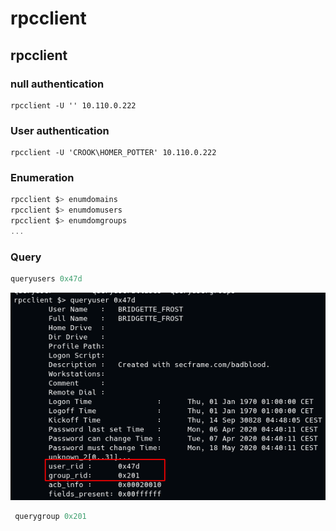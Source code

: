 # rpcclient

## rpcclient

### null authentication

```text
rpcclient -U '' 10.110.0.222
```

### User authentication

```text
rpcclient -U 'CROOK\HOMER_POTTER' 10.110.0.222
```

### Enumeration

```csharp
rpcclient $> enumdomains
rpcclient $> enumdomusers
rpcclient $> enumdomgroups
...
```

### Query

```csharp
queryusers 0x47d
```

![](../../../../.gitbook/assets/image%20%28180%29.png)

```csharp
 querygroup 0x201
```

